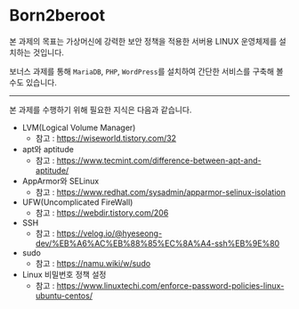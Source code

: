 # Born2beroot

본 과제의 목표는 가상머신에 강력한 보안 정책을 적용한 서버용 LINUX 운영체제를 설치하는 것입니다.

보너스 과제를 통해 `MariaDB`, `PHP`, `WordPress`를 설치하여 간단한 서비스를 구축해 볼 수도 있습니다.
<br/>
___
본 과제를 수행하기 위해 필요한 지식은 다음과 같습니다.
* LVM(Logical Volume Manager)
  * 참고 : https://wiseworld.tistory.com/32
* apt와 aptitude
  * 참고 : https://www.tecmint.com/difference-between-apt-and-aptitude/
* AppArmor와 SELinux
  * 참고 : https://www.redhat.com/sysadmin/apparmor-selinux-isolation
* UFW(Uncomplicated FireWall)
  * 참고 : https://webdir.tistory.com/206
* SSH
  * 참고 : https://velog.io/@hyeseong-dev/%EB%A6%AC%EB%88%85%EC%8A%A4-ssh%EB%9E%80
* sudo
  * 참고 : https://namu.wiki/w/sudo
* Linux 비밀번호 정책 설정
  * 참고 : https://www.linuxtechi.com/enforce-password-policies-linux-ubuntu-centos/
